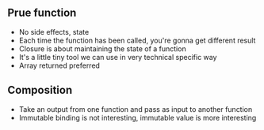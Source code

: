 ## Prue function
* No side effects, state
* Each time the function has been called, you're gonna get different result
* Closure is about maintaining the state of a function
* It's a little tiny tool we can use in very technical specific way
* Array returned preferred

## Composition
* Take an output from one function and pass as input to another function
* Immutable binding is not interesting, immutable value is more interesting